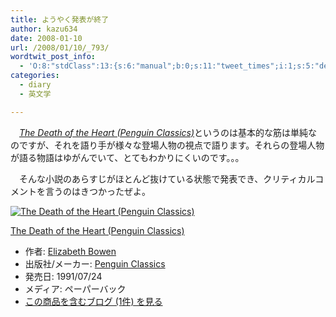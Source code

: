 ```yaml
---
title: ようやく発表が終了
author: kazu634
date: 2008-01-10
url: /2008/01/10/_793/
wordtwit_post_info:
  - 'O:8:"stdClass":13:{s:6:"manual";b:0;s:11:"tweet_times";i:1;s:5:"delay";i:0;s:7:"enabled";i:1;s:10:"separation";s:2:"60";s:7:"version";s:3:"3.7";s:14:"tweet_template";b:0;s:6:"status";i:2;s:6:"result";a:0:{}s:13:"tweet_counter";i:2;s:13:"tweet_log_ids";a:1:{i:0;i:3591;}s:9:"hash_tags";a:0:{}s:8:"accounts";a:1:{i:0;s:7:"kazu634";}}'
categories:
  - diary
  - 英文学

---
```

<div class="section">
<p>
    　<i><a href="http://d.hatena.ne.jp/asin/0140183000" onclick="__gaTracker('send', 'event', 'outbound-article', 'http://d.hatena.ne.jp/asin/0140183000', 'The Death of the Heart (Penguin Classics)');">The Death of the Heart (Penguin Classics)</a></i>というのは基本的な筋は単純なのですが、それを語り手が様々な登場人物の視点で語ります。それらの登場人物が語る物語はゆがんでいて、とてもわかりにくいのです。。。
</p>
  
<p>
    　そんな小説のあらすじがほとんど抜けている状態で発表でき、クリティカルコメントを言うのはきつかったぜよ。
</p>
  
<div class="hatena-asin-detail">
<a href="http://www.amazon.co.jp/dp/0140183000/?tag=hatena_st1-22&ascsubtag=d-7ibv" onclick="__gaTracker('send', 'event', 'outbound-article', 'http://www.amazon.co.jp/dp/0140183000/?tag=hatena_st1-22&ascsubtag=d-7ibv', '');"><img src="https://images-na.ssl-images-amazon.com/images/I/513E6MKG0ML._SL160_.jpg" class="hatena-asin-detail-image" alt="The Death of the Heart (Penguin Classics)" title="The Death of the Heart (Penguin Classics)" /></a></p> 
    
<div class="hatena-asin-detail-info">
<p class="hatena-asin-detail-title">
<a href="http://www.amazon.co.jp/dp/0140183000/?tag=hatena_st1-22&ascsubtag=d-7ibv" onclick="__gaTracker('send', 'event', 'outbound-article', 'http://www.amazon.co.jp/dp/0140183000/?tag=hatena_st1-22&ascsubtag=d-7ibv', 'The Death of the Heart (Penguin Classics)');">The Death of the Heart (Penguin Classics)</a>
</p>
      
<ul>
<li>
<span class="hatena-asin-detail-label">作者:</span> <a href="http://d.hatena.ne.jp/keyword/Elizabeth%20Bowen" onclick="__gaTracker('send', 'event', 'outbound-article', 'http://d.hatena.ne.jp/keyword/Elizabeth%20Bowen', 'Elizabeth Bowen');" class="keyword">Elizabeth Bowen</a>
</li>
<li>
<span class="hatena-asin-detail-label">出版社/メーカー:</span> <a href="http://d.hatena.ne.jp/keyword/Penguin%20Classics" onclick="__gaTracker('send', 'event', 'outbound-article', 'http://d.hatena.ne.jp/keyword/Penguin%20Classics', 'Penguin Classics');" class="keyword">Penguin Classics</a>
</li>
<li>
<span class="hatena-asin-detail-label">発売日:</span> 1991/07/24
</li>
<li>
<span class="hatena-asin-detail-label">メディア:</span> ペーパーバック
</li>
<li>
<a href="http://d.hatena.ne.jp/asin/0140183000" onclick="__gaTracker('send', 'event', 'outbound-article', 'http://d.hatena.ne.jp/asin/0140183000', 'この商品を含むブログ (1件) を見る');" target="_blank">この商品を含むブログ (1件) を見る</a>
</li>
</ul>
</div>
    
<div class="hatena-asin-detail-foot">
</div>
</div>
</div>
